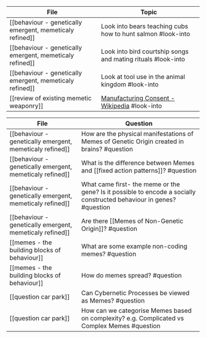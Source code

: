 <!-- QueryToSerialize: TABLE L.text as "Topic" FROM "source/content" FLATTEN file.lists as L WHERE contains(L.tags, "#look-into") -->
<!-- SerializedQuery: TABLE L.text as "Topic" FROM "source/content" FLATTEN file.lists as L WHERE contains(L.tags, "#look-into") -->

| File                                                                                                                             | Topic                                                                                               |
| -------------------------------------------------------------------------------------------------------------------------------- | --------------------------------------------------------------------------------------------------- |
| [[behaviour - genetically emergent, memeticaly refined]] | Look into bears teaching cubs how to hunt salmon #look-into                                         |
| [[behaviour - genetically emergent, memeticaly refined]] | Look into bird courtship songs and mating rituals #look-into                                        |
| [[behaviour - genetically emergent, memeticaly refined]] | Look at tool use in the animal kingdom #look-into                                                   |
| [[review of existing memetic weaponry]]                                   | [Manufacturing Consent - Wikipedia](https://en.wikipedia.org/wiki/Manufacturing_Consent) #look-into |
<!-- SerializedQuery END -->

<!-- QueryToSerialize: TABLE L.text as "Question" FROM "source/content" FLATTEN file.lists as L WHERE contains(L.tags, "#question") -->
<!-- SerializedQuery: TABLE L.text as "Question" FROM "source/content" FLATTEN file.lists as L WHERE contains(L.tags, "#question") -->

| File                                                                                                                             | Question                                                                                                             |
| -------------------------------------------------------------------------------------------------------------------------------- | -------------------------------------------------------------------------------------------------------------------- |
| [[behaviour - genetically emergent, memeticaly refined]] | How are the physical manifestations of Memes of Genetic Origin created in brains? #question                          |
| [[behaviour - genetically emergent, memeticaly refined]] | What is the difference between Memes and [[fixed action patterns]]? #question                                        |
| [[behaviour - genetically emergent, memeticaly refined]] | What came first- the meme or the gene? Is it possible to encode a socially constructed behaviour in genes? #question |
| [[behaviour - genetically emergent, memeticaly refined]] | Are there [[Memes of Non-Genetic Origin]]? #question                                                                 |
| [[memes - the building blocks of behaviour]]                         | What are some example non-coding memes? #question                                                                    |
| [[memes - the building blocks of behaviour]]                         | How do memes spread? #question                                                                                       |
| [[question car park]]                                                                       | Can Cybernetic Processes be viewed as Memes? #question                                                               |
| [[question car park]]                                                                       | How can we categorise Memes based on complexity? e.g. Complicated vs Complex Memes #question                         |
<!-- SerializedQuery END -->
